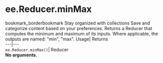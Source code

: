  
#  ee.Reducer.minMax 
bookmark_borderbookmark Stay organized with collections  Save and categorize content based on your preferences.
Returns a Reducer that computes the minimum and maximum of its inputs. Where applicable, the outputs are named: "min", "max". 
Usage| Returns  
---|---  
`ee.Reducer.minMax()`| Reducer  
**No arguments.**
